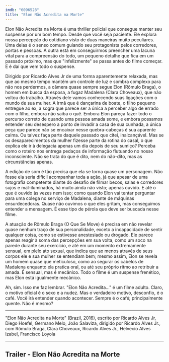 ```yaml
---
imdb: "6096528"
title: "Elon Não Acredita na Morte"
---
```

Elon Não Acredita na Morte é uma thriller policial que consegue manter seu suspense por um bom tempo. Desde que você seja paciente. Ele explora nossa percepção do cotidiano visto de duas maneiras muito peculiares. Uma delas é o senso comum guiando seu protagonista pelos corredores, portas e pessoas. A outra está em conseguirmos preencher uma lacuna vital para a compreensão do todo, um pequeno detalhe que fica em um passado próximo, mas que "infelizmente" se passa antes do filme começar. E é daí que vem todo o suspense.

Dirigido por Ricardo Alves Jr de uma forma aparentemente relaxada, mas que ao mesmo tempo mantém um controle de luz e sombra complexo para não nos perdermos, a câmera quase sempre segue Elon (Rômulo Braga), o homem em busca da esposa, a fugaz Madalena (Clara Choveaux), que não voltou do trabalho. Através dele vamos conhecendo suas ligações com o mundo de sua mulher. A irmã que é dançarina de boate, o filho pequeno entregue ao ex, a sogra que parece ser a única a perceber algo de errado com o filho, embora não saiba o quê. Embora Elon pareça fazer todo o percurso correto de quando uma pessoa amada some, e embora possamos entender seu desespero a ponto de invadir a casa de sua cunhada, a única peça que parece não se encaixar nesse quebra-cabeças é sua aparente calma. Ou talvez faça parte daquele passado que citei, inalcançável. Mas se os desaparecimentos da mulher fizesse parte da rotina do casal, o que explica ele ir à delegacia apenas um dia depois de seu sumiço? Perceba como o roteiro nos entrega pedaços de informação flutuando no nosso inconsciente. Não se trata do que é dito, nem do não-dito, mas as circunstâncias apenas.

A edição de som é tão precisa que ela se torna quase um personagem. Não fosse ela seria difícil acompanhar toda a ação, já que apesar de uma fotografia competente diante do desafio de filmar becos, salas e corredores sujos e mal-iluminados, há muito ainda não visto; apenas ouvido. E até o que é ouvido às vezes nem isso; como quando Elon vai tentar perguntar para uma colega no serviço de Madalena, diante de máquinas ensurdecedoras. Quase não ouvimos o que eles gritam, mas conseguimos entender a mensagem. É esse tipo de pérola que deve ser buscada nesse filme.

A atuação de Rômulo Braga (O Que Se Move) é precisa em não revelar quase nenhum traço de sua personalidade, exceto a incapacidade de sentir qualquer coisa, como se estivesse anestesiado ou drogado. Ele parece apenas reagir à soma das percepções em sua volta, como um soco na parede durante seu exercício, e até em um momento extremamente sensual, em plelo ato sexual, que indica que ao menos através de seus corpos ele e sua mulher se entendiam bem; mesmo assim, Elon se revela um homem quase que meticuloso, como ao segurar os cabelos de Madalena enquanto ela pratica oral, ou até seu próprio ritmo ao retribuir a amada. É sensual, mas é mecânico. Todo o filme é um suspense frenético, mas Elon está igualmente mecânico.

Ah, sim. Isso me faz lembrar. "Elon Não Acredita..." é um filme adulto. Claro, o motivo oficial é o sexo e a nudez. Mas o verdadeiro motivo, desconfio, é o café. Você irá entender quando acontecer. Sempre é o café; principalmente quente. Não é mesmo?

<hr>"Elon Não Acredita na Morte" (Brazil, 2016), escrito por Ricardo Alves Jr, Diego Hoefel, Germano Melo, João Salaviza, dirigido por Ricardo Alves Jr., com Rômulo Braga, Clara Choveaux, Ricardo Alves Jr., Helvecio Alves Izabel, Francisco Loyola<hr>

<h2>Trailer - Elon Não Acredita na Morte<h2>

